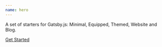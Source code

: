```yaml
---
name: hero
---
```


A set of starters for Gatsby.js: Minimal, Equipped, Themed, Website and Blog.

[Get Started](/whats-gatsby-starter-kit/)
